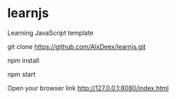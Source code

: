 # learnjs
Learning JavaScript template

git clone https://github.com/AlxDeex/learnjs.git

npm install

npm start

Open your browser link http://127.0.0.1:8080/index.html


